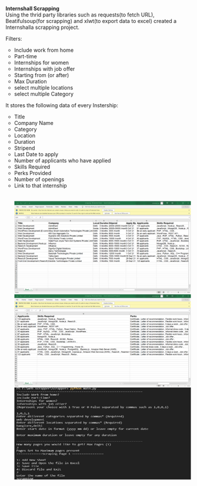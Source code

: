 <b>Internshall Scrapping</b><br>
Using the thrid party libraries such as requests(to fetch URL), Beatifulsoup(for scrapping) and xlwt(to export data to excel) created a Internshalla scrapping project.

Filters:<br>
<ul type="circle">
<li>Include work from home<br>
<li>Part-time<br>
<li>Internships for women<br>
<li>Internships with job offer<br>
<li>Starting from (or after)<br>
<li>Max Duration<br>
<li>select multiple locations<br>
<li>select multiple Category<br>
</ul>

It stores the following data of every Instership:
<ul type="circle">
<li>Title</li>
<li>Company Name
<li>Category
<li>Location
<li>Duration
<li>Stripend
<li>Last Date to apply
<li>Number of applicants who have applied
<li>Skills Required
<li>Perks Provided
<li>Number of openings
<li>Link to that internship
<br>
<br>
<br>
<img src="https://github.com/Aiswarya-AS/Web_Scrapper-internshalla-/blob/master/screenshots/1.png" width="500" height="250">         <img src="https://github.com/Aiswarya-AS/Web_Scrapper-internshalla-/blob/master/screenshots/2.png" width="500" height="250">

<img src="https://github.com/Aiswarya-AS/Web_Scrapper-internshalla-/blob/master/screenshots/3.png" width="500" height="250">
